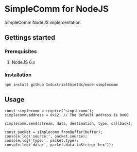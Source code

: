 # SimpleComm for NodeJS

SimpleComm NodeJS implementation

## Gettings started

### Prerequisites

1. NodeJS 6.x

### Installation

```
npm install github IndustrialShields/node-simplecomm
```

## Usage

```
const simplecomm = require('simplecomm');
simplecomm.address = 0x12; // The default address is 0x00
```

```
simplecomm.send(stream, data, destination, type, callback);
```

```
const packet = simplecomm.fromBuffer(buffer);
console.log('source:', packet.source);
console.log('type:', packet.type);
console.log('data:', packet.data.toString('hex'));
```
